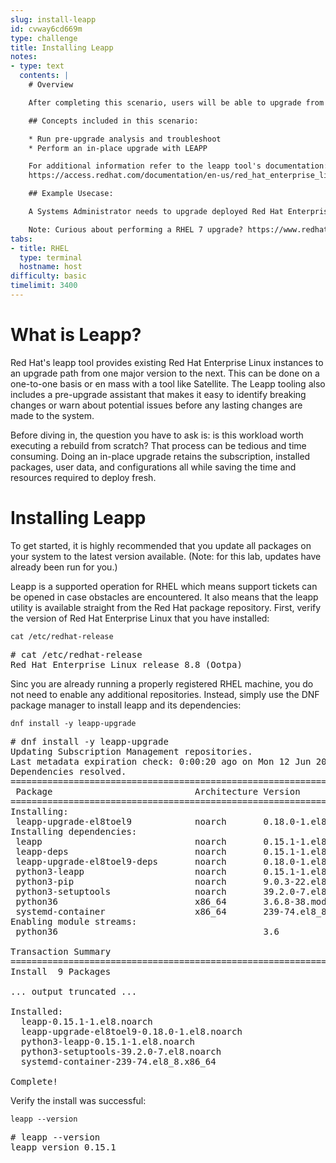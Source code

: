 ```yaml
---
slug: install-leapp
id: cvway6cd669m
type: challenge
title: Installing Leapp
notes:
- type: text
  contents: |
    # Overview

    After completing this scenario, users will be able to upgrade from one major version of Red Hat Enterprise Linux 8 to 9.latest

    ## Concepts included in this scenario:

    * Run pre-upgrade analysis and troubleshoot
    * Perform an in-place upgrade with LEAPP

    For additional information refer to the leapp tool's documentation:
    https://access.redhat.com/documentation/en-us/red_hat_enterprise_linux/9/html/upgrading_from_rhel_8_to_rhel_9/index

    ## Example Usecase:

    A Systems Administrator needs to upgrade deployed Red Hat Enterprise Linux servers from their current version to the next major version to take advantage of a longer lifecycle and new features without needing to perform a clean install.

    Note: Curious about performing a RHEL 7 upgrade? https://www.redhat.com/en/interactive-labs/perform-in-place-upgrade-with-leapp
tabs:
- title: RHEL
  type: terminal
  hostname: host
difficulty: basic
timelimit: 3400
---
```

# What is Leapp?

Red Hat's leapp tool provides existing Red Hat Enterprise Linux instances to an upgrade path from one major version to the next. This can be done on a one-to-one basis or en mass with a tool like Satellite. The Leapp tooling also includes a pre-upgrade assistant that makes it easy to identify breaking changes or warn about potential issues before any lasting changes are made to the system.

Before diving in, the question you have to ask is: is this workload worth executing a rebuild from scratch? That process can be tedious and time consuming. Doing an in-place upgrade retains the subscription, installed packages, user data, and configurations all while saving the time and resources required to deploy fresh.

# Installing Leapp

To get started, it is highly recommended that you update all packages on your system to the latest version available. (Note: for this lab, updates have already been run for you.)

Leapp is a supported operation for RHEL which means support tickets can be opened in case obstacles are encountered. It also means that the leapp utility is available straight from the Red Hat package repository. First, verify the version of Red Hat Enterprise Linux that you have installed:

```
cat /etc/redhat-release

```

<pre class=file>
# cat /etc/redhat-release
Red Hat Enterprise Linux release 8.8 (Ootpa)
</pre>

Sinc you are already running a properly registered RHEL machine, you do not need to enable any additional repositories. Instead, simply use the DNF package manager to install leapp and its dependencies:

```
dnf install -y leapp-upgrade

```

<pre class=file>
# dnf install -y leapp-upgrade
Updating Subscription Management repositories.
Last metadata expiration check: 0:00:20 ago on Mon 12 Jun 2023 12:31:30 PM EDT.
Dependencies resolved.
============================================================================================================================================
 Package                           Architecture Version                                        Repository                              Size
============================================================================================================================================
Installing:
 leapp-upgrade-el8toel9            noarch       0.18.0-1.el8                                   rhel-8-for-x86_64-appstream-rpms       829 k
Installing dependencies:
 leapp                             noarch       0.15.1-1.el8                                   rhel-8-for-x86_64-appstream-rpms        33 k
 leapp-deps                        noarch       0.15.1-1.el8                                   rhel-8-for-x86_64-appstream-rpms        15 k
 leapp-upgrade-el8toel9-deps       noarch       0.18.0-1.el8                                   rhel-8-for-x86_64-appstream-rpms        35 k
 python3-leapp                     noarch       0.15.1-1.el8                                   rhel-8-for-x86_64-appstream-rpms       178 k
 python3-pip                       noarch       9.0.3-22.el8                                   rhel-8-for-x86_64-appstream-rpms        20 k -Junn-23
 python3-setuptools                noarch       39.2.0-7.el8                                   rhel-8-for-x86_64-baseos-rpms          163 k
 python36                          x86_64       3.6.8-38.module+el8.5.0+12207+5c5719bc         rhel-8-for-x86_64-appstream-rpms        19 k
 systemd-container                 x86_64       239-74.el8_8                                   rhel-8-for-x86_64-baseos-rpms          772 k
Enabling module streams:
 python36                                       3.6

Transaction Summary
============================================================================================================================================
Install  9 Packages

... output truncated ...

Installed:
  leapp-0.15.1-1.el8.noarch                                      leapp-deps-0.15.1-1.el8.noarch
  leapp-upgrade-el8toel9-0.18.0-1.el8.noarch                     leapp-upgrade-el8toel9-deps-0.18.0-1.el8.noarch
  python3-leapp-0.15.1-1.el8.noarch                              python3-pip-9.0.3-22.el8.noarch
  python3-setuptools-39.2.0-7.el8.noarch                         python36-3.6.8-38.module+el8.5.0+12207+5c5719bc.x86_64
  systemd-container-239-74.el8_8.x86_64

Complete!
</pre>

Verify the install was successful:

```
leapp --version

```

<pre class=file>
# leapp --version
leapp version 0.15.1
</pre>